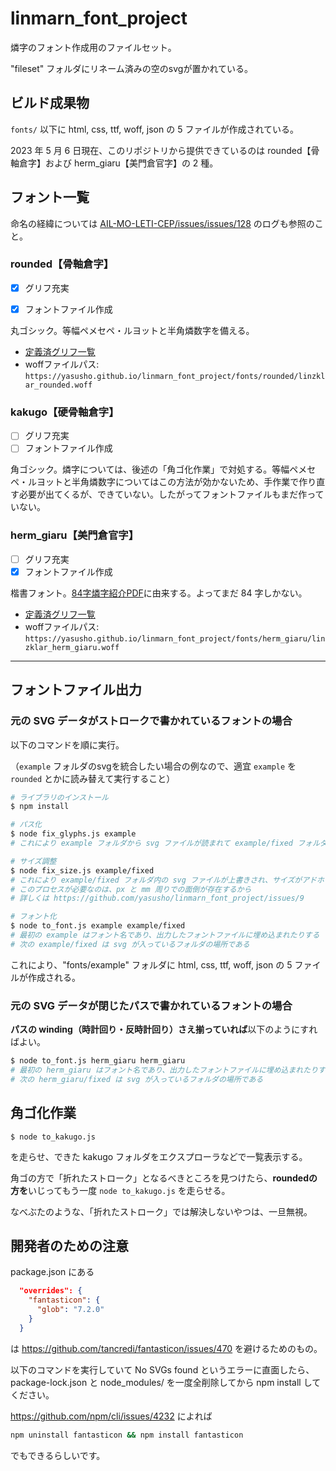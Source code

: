 # linmarn_font_project
燐字のフォント作成用のファイルセット。

"fileset" フォルダにリネーム済みの空のsvgが置かれている。

## ビルド成果物

`fonts/` 以下に html, css, ttf, woff, json の 5 ファイルが作成されている。

2023 年 5 月 6 日現在、このリポジトリから提供できているのは rounded【骨軸倉字】および herm_giaru【美門倉官字】の 2 種。

## フォント一覧

命名の経緯については [AIL-MO-LETI-CEP/issues/issues/128](https://github.com/AIL-MO-LETI-CEP/issues/issues/128) のログも参照のこと。

### rounded【骨軸倉字】

- [x] グリフ充実
- [x] フォントファイル作成


丸ゴシック。等幅ペメセペ・ルヨットと半角燐数字を備える。
- [定義済グリフ一覧](https://yasusho.github.io/linmarn_font_project/fonts/rounded/linzklar_rounded.html)
- woffファイルパス: `https://yasusho.github.io/linmarn_font_project/fonts/rounded/linzklar_rounded.woff`

### kakugo【硬骨軸倉字】

- [ ] グリフ充実
- [ ] フォントファイル作成

角ゴシック。燐字については、後述の「角ゴ化作業」で対処する。等幅ペメセペ・ルヨットと半角燐数字についてはこの方法が効かないため、手作業で作り直す必要が出てくるが、できていない。したがってフォントファイルもまだ作っていない。

### herm_giaru【美門倉官字】

- [ ] グリフ充実
- [x] フォントファイル作成

楷書フォント。[84字燐字紹介PDF](https://github.com/yasusho/linmarn_table_pdf)に由来する。よってまだ 84 字しかない。
- [定義済グリフ一覧](https://yasusho.github.io/linmarn_font_project/fonts/herm_giaru/linzklar_herm_giaru.html)
- woffファイルパス: `https://yasusho.github.io/linmarn_font_project/fonts/herm_giaru/linzklar_herm_giaru.woff`

<hr>

## フォントファイル出力

### 元の SVG データがストロークで書かれているフォントの場合

以下のコマンドを順に実行。

（`example` フォルダのsvgを統合したい場合の例なので、適宜 `example` を `rounded` とかに読み替えて実行すること）

```bash
# ライブラリのインストール
$ npm install

# パス化
$ node fix_glyphs.js example
# これにより example フォルダから svg ファイルが読まれて example/fixed フォルダに出力される

# サイズ調整
$ node fix_size.js example/fixed
# これにより example/fixed フォルダ内の svg ファイルが上書きされ、サイズがアドホックに直される
# このプロセスが必要なのは、px と mm 周りでの面倒が存在するから
# 詳しくは https://github.com/yasusho/linmarn_font_project/issues/9

# フォント化
$ node to_font.js example example/fixed
# 最初の example はフォント名であり、出力したフォントファイルに埋め込まれたりする
# 次の example/fixed は svg が入っているフォルダの場所である
```

これにより、"fonts/example" フォルダに html, css, ttf, woff, json の 5 ファイルが作成される。

### 元の SVG データが閉じたパスで書かれているフォントの場合

**パスの winding（時計回り・反時計回り）さえ揃っていれば**以下のようにすればよい。

```bash
$ node to_font.js herm_giaru herm_giaru
# 最初の herm_giaru はフォント名であり、出力したフォントファイルに埋め込まれたりする
# 次の herm_giaru/fixed は svg が入っているフォルダの場所である
```

## 角ゴ化作業

```
$ node to_kakugo.js
```

を走らせ、できた kakugo フォルダをエクスプローラなどで一覧表示する。

角ゴの方で「折れたストローク」となるべきところを見つけたら、**roundedの方を**いじってもう一度 `node to_kakugo.js` を走らせる。

なべぶたのような、「折れたストローク」では解決しないやつは、一旦無視。

## 開発者のための注意

package.json にある

```json
  "overrides": {
    "fantasticon": {
      "glob": "7.2.0"
    }
  }
```

は https://github.com/tancredi/fantasticon/issues/470 を避けるためのもの。

以下のコマンドを実行していて No SVGs found というエラーに直面したら、package-lock.json と node_modules/ を一度全削除してから npm install してください。

https://github.com/npm/cli/issues/4232 によれば

```bash
npm uninstall fantasticon && npm install fantasticon
```

でもできるらしいです。
